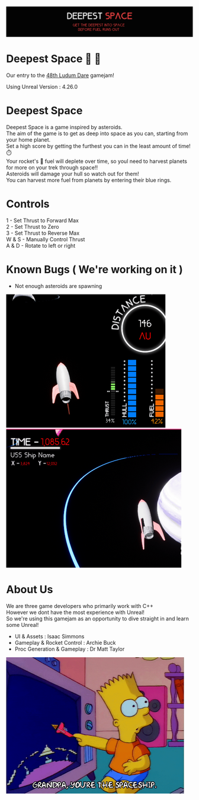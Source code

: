 ![Banner](Title_Banner.png)

# Deepest Space :rocket: :milky_way:
Our entry to the [48th Ludum Dare](https://ldjam.com/) gamejam! 

Using Unreal Version : 4.26.0

# Deepest Space
Deepest Space is a game inspired by asteroids.</br>
The aim of the game is to get as deep into space as you can, starting from your home planet.</br>
Set a high score by getting the furthest you can in the least amount of time! :stopwatch:</br>
Your rocket's :rocket: fuel will deplete over time, so youl need to harvest planets for more on your trek 
through space!!</br>
Asteroids will damage your hull so watch out for them!</br>
You can harvest more fuel from planets by entering their blue rings.</br>


# Controls
1 - Set Thrust to Forward Max</br>
2 - Set Thrust to Zero</br>
3 - Set Thrust to Reverse Max</br>
W & S  - Manually Control Thrust</br>
A & D - Rotate to left or right</br>


# Known Bugs ( We're working on it )
- Not enough asteroids are spawning</br>

![Dist](Distance.gif)
![Time](Time.gif)


# About Us
We are three game developers who primarily work with C++</br>
However we dont have the most experience with Unreal!</br>
So we're using this gamejam as an opportunity to dive straight in and learn some Unreal!</br>

- UI & Assets : Isaac Simmons
- Gameplay & Rocket Control : Archie Buck
- Proc Generation & Gameplay : Dr Matt Taylor

![bart](bart.gif)